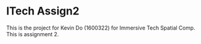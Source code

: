 # ITech Assign2
 This is the project for Kevin Do (1600322) for Immersive Tech Spatial Comp. This is assignment 2.
